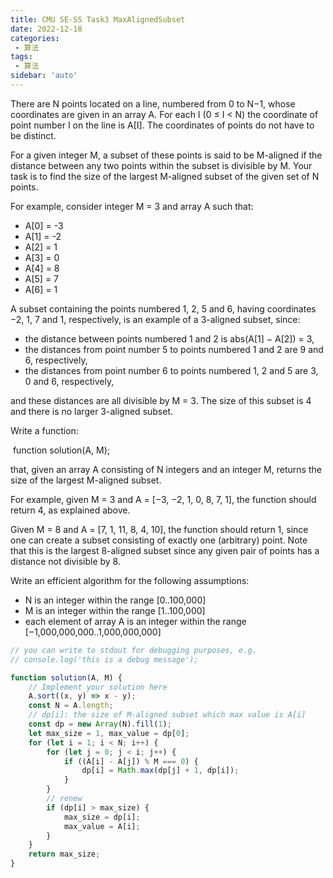 ```yaml
---
title: CMU SE-SS Task3 MaxAlignedSubset
date: 2022-12-18
categories:
 - 算法
tags:
 - 算法
sidebar: 'auto'
---
```


There are N points located on a line, numbered from 0 to N−1, whose coordinates are given in an array A. For each I (0 ≤ I < N) the coordinate of point number I on the line is A[I]. The coordinates of points do not have to be distinct.

For a given integer M, a subset of these points is said to be M-aligned if the distance between any two points within the subset is divisible by M. Your task is to find the size of the largest M-aligned subset of the given set of N points.

For example, consider integer M = 3 and array A such that:

* A[0] = -3   
* A[1] = -2    
* A[2] = 1    
* A[3] = 0    
* A[4] = 8    
* A[5] = 7    
* A[6] = 1

A subset containing the points numbered 1, 2, 5 and 6, having coordinates −2, 1, 7 and 1, respectively, is an example of a 3-aligned subset, since:

*  the distance between points numbered 1 and 2 is abs(A[1] − A[2]) = 3,
* the distances from point number 5 to points numbered 1 and 2 are 9 and 6, respectively,
* the distances from point number 6 to points numbered 1, 2 and 5 are 3, 0 and 6, respectively,

and these distances are all divisible by M = 3. The size of this subset is 4 and there is no larger 3-aligned subset.

Write a function:

​	function solution(A, M);

that, given an array A consisting of N integers and an integer M, returns the size of the largest M-aligned subset.

For example, given M = 3 and A = [−3, −2, 1, 0, 8, 7, 1], the function should return 4, as explained above.

Given M = 8 and A = [7, 1, 11, 8, 4, 10], the function should return 1, since one can create a subset consisting of exactly one (arbitrary) point. Note that this is the largest 8-aligned subset since any given pair of points has a distance not divisible by 8.

Write an efficient  algorithm for the following assumptions:

* N is an integer within the range [0..100,000]
* M is an integer within the range [1..100,000]
* each element of array A is an integer within the range [−1,000,000,000..1,000,000,000]

```js
// you can write to stdout for debugging purposes, e.g.
// console.log('this is a debug message');

function solution(A, M) {
    // Implement your solution here
    A.sort((x, y) => x - y);
    const N = A.length;
    // dp[i]: the size of M-aligned subset which max value is A[i]
    const dp = new Array(N).fill(1);
    let max_size = 1, max_value = dp[0];
    for (let i = 1; i < N; i++) {
        for (let j = 0; j < i; j++) {
            if ((A[i] - A[j]) % M === 0) {
                dp[i] = Math.max(dp[j] + 1, dp[i]);
            }
        }
        // renew
        if (dp[i] > max_size) {
            max_size = dp[i];
            max_value = A[i];
        }
    }
    return max_size;
}

```

